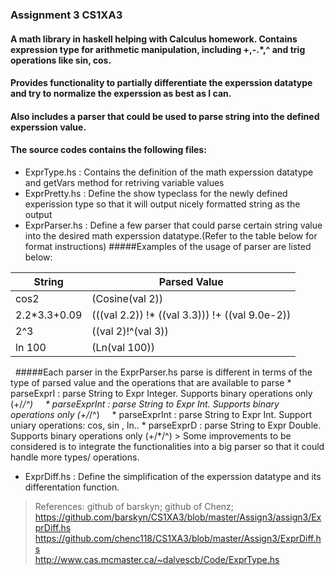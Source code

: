 ### Assignment 3 CS1XA3
#### A math library in haskell helping with Calculus homework. Contains expression type for arithmetic manipulation, including +,-.*,^ and trig operations like sin, cos.
#### Provides functionality to partially differentiate the experssion datatype and try to normalize the experssion as best as I can.
#### Also includes a parser that could be used to parse string into the defined experssion value.

#### The source codes contains the following files:
*  ExprType.hs : Contains the definition of the math experssion datatype and getVars method for retriving variable values
*  ExprPretty.hs : Define the show typeclass for the newly defined experission type so that it will output nicely formatted string as the output
*  ExprParser.hs : Define a few parser that could parse certain string value into the desired math experssion datatype.(Refer to the table below for format instructions)
 #####Examples of the usage of parser are listed below:
 
String       | Parsed Value 
------------ | -------------
cos2 | (Cosine(val 2))
2.2*3.3+0.09 |  (((val 2.2)) !* ((val 3.3))) !+ ((val 9.0e-2))
2^3 | ((val 2)!^(val 3))
ln 100 | (Ln(val 100)) 
   #####Each parser in the ExprParser.hs parse is different in terms of the type of parsed value and the operations that are available to parse
     * parseExprI : parse String to Expr Integer. Supports binary operations only (+/*/^)
     * parseExprInt :  parse String to Expr Int. Supports binary operations only (+/*/^)
     * parseExprInt : parse String to Expr Int. Support uniary operations: cos, sin , ln..
     * parseExprD :  parse String to Expr Double. Supports binary operations only (+/*/^) 
    > Some improvements to be considered is to integrate the functionalities into a big parser so that it could handle more types/ operations.
*  ExprDiff.hs : Define the simplification of the experssion datatype and its differentation function.

> References: github of barskyn; github of Chenz;
>       https://github.com/barskyn/CS1XA3/blob/master/Assign3/assign3/ExprDiff.hs
        https://github.com/chenc118/CS1XA3/blob/master/Assign3/ExprDiff.hs   
> http://www.cas.mcmaster.ca/~dalvescb/Code/ExprType.hs
